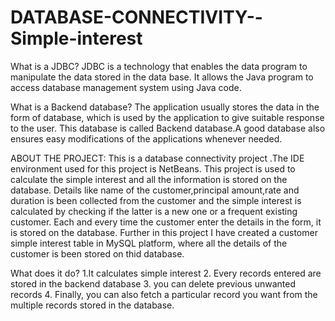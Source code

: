 # DATABASE-CONNECTIVITY--Simple-interest
What is a JDBC?
JDBC is a technology that enables the data program to manipulate the data stored in the data base.
It allows the Java program to access database management system using Java code.

What is a Backend database?
The application usually stores the data in the form of database, which is used by the application to give suitable response
to the user. This database is called Backend database.A good database also ensures easy modifications of the 
applications whenever needed.

ABOUT THE PROJECT:
This is a database connectivity project .The IDE environment used for this project is NetBeans.
This project is used to calculate the simple interest and all the information is stored on the database.
Details like name of the customer,principal amount,rate and duration is been collected from the customer and the simple interest is 
calculated by checking if the latter is a new one or a frequent existing customer.
Each and every time the customer enter the details in the form, it is stored on the database.
Further in this project I have created a customer simple interest table in MySQL platform, where all the details of
the customer is been stored on thid database.

What does it do?
1.It calculates simple interest
2. Every records entered are stored in the backend database
3. you can delete previous unwanted records
4. Finally, you can also fetch a particular record you want from the multiple records stored in the database.
